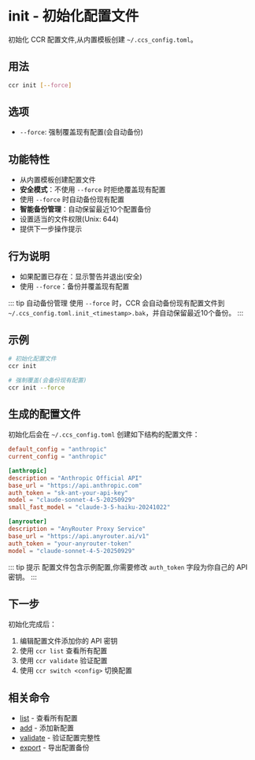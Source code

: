# init - 初始化配置文件

初始化 CCR 配置文件,从内置模板创建 `~/.ccs_config.toml`。

## 用法

```bash
ccr init [--force]
```

## 选项

- `--force`: 强制覆盖现有配置(会自动备份)

## 功能特性

- 从内置模板创建配置文件
- **安全模式**：不使用 `--force` 时拒绝覆盖现有配置
- 使用 `--force` 时自动备份现有配置
- **智能备份管理**：自动保留最近10个配置备份
- 设置适当的文件权限(Unix: 644)
- 提供下一步操作提示

## 行为说明

- 如果配置已存在：显示警告并退出(安全)
- 使用 `--force`：备份并覆盖现有配置

::: tip 自动备份管理
使用 `--force` 时，CCR 会自动备份现有配置文件到 `~/.ccs_config.toml.init_<timestamp>.bak`，并自动保留最近10个备份。
:::

## 示例

```bash
# 初始化配置文件
ccr init

# 强制覆盖(会备份现有配置)
ccr init --force
```

## 生成的配置文件

初始化后会在 `~/.ccs_config.toml` 创建如下结构的配置文件：

```toml
default_config = "anthropic"
current_config = "anthropic"

[anthropic]
description = "Anthropic Official API"
base_url = "https://api.anthropic.com"
auth_token = "sk-ant-your-api-key"
model = "claude-sonnet-4-5-20250929"
small_fast_model = "claude-3-5-haiku-20241022"

[anyrouter]
description = "AnyRouter Proxy Service"
base_url = "https://api.anyrouter.ai/v1"
auth_token = "your-anyrouter-token"
model = "claude-sonnet-4-5-20250929"
```

::: tip 提示
配置文件包含示例配置,你需要修改 `auth_token` 字段为你自己的 API 密钥。
:::

## 下一步

初始化完成后：

1. 编辑配置文件添加你的 API 密钥
2. 使用 `ccr list` 查看所有配置
3. 使用 `ccr validate` 验证配置
4. 使用 `ccr switch <config>` 切换配置

## 相关命令

- [list](./list) - 查看所有配置
- [add](./add) - 添加新配置
- [validate](./validate) - 验证配置完整性
- [export](./export) - 导出配置备份
